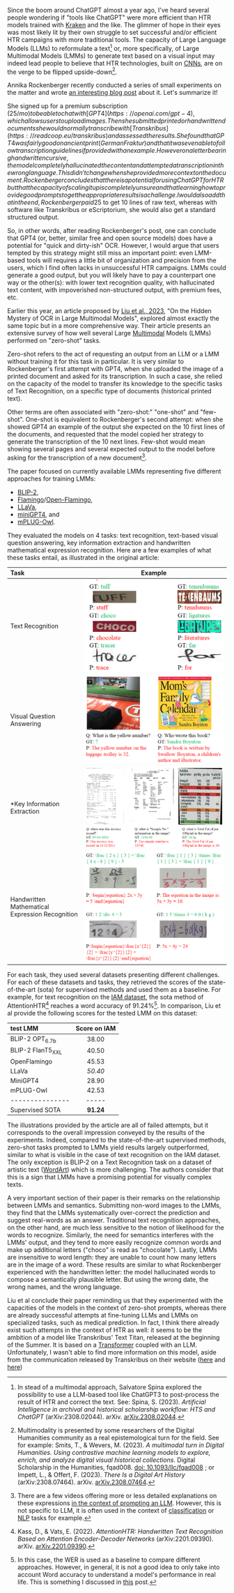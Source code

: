 <!--
.. title: 016 - Text Recognition, Large Models and Expectations
.. slug: 016
.. date: 2023-11-28 05:28:15 UTC-05:00
.. tags: OCR, Large Language Models
.. category: reading-notes 
.. status:
.. link: 
.. description: 
.. type: text
-->

Since the boom around ChatGPT almost a year ago, I've heard several people wondering if "tools like ChatGPT" were more efficient than HTR models trained with [Kraken](https://kraken.re) and the like. The glimmer of hope in their eyes was most likely lit by their own struggle to set successful and/or efficient HTR campaigns with more traditional tools. The capacity of Large Language Models (LLMs) to reformulate a text[^spina] or, more specifically, of Large Multimodal Models (LMMs) to generate text based on a visual input may indeed lead people to believe that HTR technologies, built on [CNNs](https://poloclub.github.io/cnn-explainer/), are on the verge to be flipped upside-down[^multimodal_turn].

Annika Rockenberger recently conducted a series of small experiments on the matter and wrote [an interesting blog post](https://greflinger.hypotheses.org/739) about it. Let's summarize it!

She signed up for a premium subscription (25$/mo) to be able to chat with [GPT4](https://openai.com/gpt-4), which allows users to upload images. Then she submitted printed or handwritten documents she would normally transcribe with [Transkribus](https://readcoop.eu/transkribus) and assessed the results. She found that GPT4 was fairly good on ancient print (German Fraktur) and that it was even able to follow transcription guidelines if provided with an example. However on a letter bearing handwritten cursive, the model completely hallucinated the content and attempted a transcription in the wrong language. This didn't change when she provided more context on the document. Rockenberger concludes that there is a potential for using ChatGPT for HTR but that the capacity of scaling it up is completely unsure and that learning how to provide good prompts to get the appropriate results is a challenge. I would also add that in the end, Rockenberger paid 25$ to get 10 lines of raw text, whereas with software like Transkribus or eScriptorium, she would also get a standard structured output.

So, in other words, after reading Rockenberger's post, one can conclude that GPT4 (or, better, similar free and open source models) does have a potential for "quick and dirty-ish" OCR. However, I would argue that users tempted by this strategy might still miss an important point: even LMM-based tools will requires a little bit of organization and precision from the users, which I find often lacks in unsuccessful HTR campaigns. LMMs could generate a good output, but you will likely have to pay a counterpart one way or the other(s): with lower text recognition quality, with hallucinated text content, with impoverished non-structured output, with premium fees, etc.

Earlier this year, an article proposed by [Liu et al., 2023](https://arxiv.org/abs/2305.07895), "On the Hidden Mystery of OCR in Large Multimodal Models", explored almost exactly the same topic but in a more comprehensive way. Their article presents an extensive survey of how well several Large [Multimodal](https://en.wikipedia.org/wiki/Multimodal_learning) Models (LMMs) performed on "zero-shot" tasks.

Zero-shot refers to the act of requesting an output from an LLM or a LMM without training it for this task in particular. It is very similar to Rockenberger's first attempt with GPT4, when she uploaded the image of a printed document and asked for its transcription. In such a case, she relied on the capacity of the model to transfer its knowledge to the specific tasks of Text Recognition, on a specific type of documents (historical printed text).

Other terms are often associated with "zero-shot:" "one-shot" and "few-shot". One-shot is equivalent to Rockenberger's second attempt: when she showed GPT4 an example of the output she expected on the 10 first lines of the documents, and requested that the model copied her strategy to generate the transcription of the 10 next lines. Few-shot would mean showing several pages and several expected output to the model before asking for the transcription of a new document[^shot-definition].

The paper focused on currently available LMMs representing five different approaches for training LMMs:

- [BLIP-2](https://huggingface.co/docs/transformers/model_doc/blip-2),
- [Flamingo](https://arxiv.org/abs/2204.14198)/[Open-Flamingo](https://laion.ai/blog/open-flamingo/),
- [LLaVa](https://llava-vl.github.io/),
- [miniGPT4](https://minigpt-4.github.io/), and
- [mPLUG-Owl](https://huggingface.co/spaces/MAGAer13/mPLUG-Owl).

They evaluated the models on 4 tasks: text recognition, text-based visual question answering, key information extraction and handwritten mathematical expression recognition. Here are a few examples of what these tasks entail, as illustrated in the original article:

| Task | Example |
| :--- | :------: |
| Text Recognition | ![Examples of failed Text Recognition](/images/LLM_text_recogntion.png "Four images contained printed of handwritten words along with the ground truth (expected transcription) and the prediction generated by the models. For example, the model predicted 'chocolate' when the expected transcription was 'choco'") |
| Visual Question Answering | ![Examples of failed Visual Question Answering](/images/LLM_textVQA.png "Two images of real-life views along with a question used as a prompt, the expected answer and the predicted answer. For example, when asked 'What is the yellow number?' on the image of an airport luggage retrieval conveyor belt showing a clear '7' in yellow in the background, the model provided the following answer: 'The yellow number on the luggage trolley is 32") |
| *Key Information Extraction | ![Examples of failed Key Information Extraction](/images/LLM_keyinfoextraction.png "Three images of real-life documents or textual information, along side with a question used as a prompt for the model, the expected answer and the predicted answer. For example, when asked 'what is the Sample No information in the input?', the model is expected to answer '1194-90' but answers 'The sample number is 33340'") |
| Handwritten Mathematical Expression Recognition | ![Examples of failed Handwritten Mathematical Expression Recognition](/images/LLM_HMExpr.png "Four example of failed attempts from the LMM to predict a LaTeX representation of handwritten mathematical expression: the numbers are wrong and/or the mathematical structure of the equations is made up") |

 <!-- "Four images contained printed of handwritten words along with the ground truth (expected transcription) and the prediction generated by the models. For example, the model predicted 'chocolate' when the expected transcription was 'choco'.") | -->
 <!--  "Two images of real-life views along with a question used as a prompt, the expected answer and the predicted answer. For example, when asked 'What is the yellow number?' on the image of an airport luggage retrieval conveyor belt showing a clear '7' in yellow in the background, the model provided the following answer: 'The yellow number on the luggage trolley is 32") | -->
 <!--  "Three images of real-life documents or textual information, along side with a question used as a prompt for the model, the expected answer and the predicted answer. For example, when asked 'what is the Sample No information in the input?', the model is expected to answer '1194-90' but answers 'The sample number is 33340'") | -->
 <!--  "Four example of failed attempts from the LMM to predict a LaTeX representation of handwritten mathematical expression: the numbers are wrong and/or the mathematical structure of the equations is made up") | -->

For each task, they used several datasets presenting different challenges. For each of these datasets and tasks, they retrieved the scores of the state-of-the-art (sota) for supervised methods and used them as a baseline. For example, for text recognition on the [IAM dataset](https://fki.tic.heia-fr.ch/databases/iam-handwriting-database), the sota method of AttentionHTR[^attentionhtr_ref] reaches a word accuracy of 91.24%[^remark_wer]. In comparison, Liu et al provide the following scores for the tested LMM on this dataset:

| test LMM                    | Score on IAM |
| :-------------------------- | :----------: |
| BLIP-2 OPT<sub>6.7b</sub>   | 38.00        |
| BLIP-2 FlanT5<sub>XXL</sub> | 40.50        |
| OpenFlamingo                | 45.53        |
| LLaVa                       | *50.40*      |
| MiniGPT4                    | 28.90        |
| mPLUG-Owl                   | 42.53        |
| ---------------             | -----        |
| Supervised SOTA             | **91.24**    |

The illustrations provided by the article are all of failed attempts, but it corresponds to the overall impression conveyed by the results of the experiments. Indeed, compared to the state-of-the-art supervised methods, zero-shot tasks prompted to LMMs yield results largely outperformed, similar to what is visible in the case of text recognition on the IAM dataset. The only exception is BLIP-2 on a Text Recognition task on a dataset of artistic text ([WordArt](https://github.com/xdxie/WordArt#wordart-dataset)) which is more challenging. The authors consider that this is a sign that LMMs have a promising potential for visually complex texts.

A very important section of their paper is their remarks on the relationship between LMMs and semantics. Submitting non-word images to the LMMs, they find that the LMMs systematically over-correct the prediction and suggest real-words as an answer. Traditional text recognition approaches, on the other hand, are much less sensitive to the notion of likelihood for the words to recognize. Similarly, the need for semantics interferes with the LMMs' output, and they tend to more easily recognize common words and make up additional letters ("choco" is read as "chocolate"). Lastly, LMMs are insensitive to word length: they are unable to count how many letters are in the image of a word. These results are similar to what Rockenberger experienced with the handwritten letter: the model hallucinated words to compose a semantically plausible letter. But using the wrong date, the wrong names, and the wrong language.

Liu et al conclude their paper reminding us that they experimented with the capacities of the models in the context of zero-shot prompts, whereas there are already successful attempts at fine-tuning LLMs and LMMs on specialized tasks, such as medical prediction. In fact, I think there already exist such attempts in the context of HTR as well: it seems to be the ambition of a model like Transkribus' Text Titan, released at the beginning of the Summer. It is based on a [Transformer](https://youtu.be/zxQyTK8quyY?feature=shared) coupled with an LLM. Unfortunately, I wasn't able to find more information on this model, aside from the communication released by Transkribus on their website ([here](https://readcoop.eu/introducing-transkribus-super-models-get-access-to-the-text-titan-i/) and [here](https://help.transkribus.org/super-models))

[^spina]: In stead of a multimodal approach, Salvatore Spina explored the possibility to use a LLM-based tool like ChatGPT3 to post-process the result of HTR and correct the text. See: Spina, S. (2023). *Artificial Intelligence in archival and historical scholarship workflow: HTS and ChatGPT* (arXiv:2308.02044). arXiv. [arXiv.2308.02044](https://doi.org/10.48550/arXiv.2308.02044).

[^multimodal_turn]: Multimodality is presented by some researchers of the Digital Humanities community as a real epistemological turn for the field. See for example: Smits, T., & Wevers, M. (2023). *A multimodal turn in Digital Humanities. Using contrastive machine learning models to explore, enrich, and analyze digital visual historical collections*. Digital Scholarship in the Humanities, fqad008. [doi: 10.1093/llc/fqad008](https://doi.org/10.1093/llc/fqad008) ; or Impett, L., & Offert, F. (2023). *There Is a Digital Art History* (arXiv:2308.07464). arXiv. [arXiv.2308.07464](https://doi.org/10.48550/arXiv.2308.07464).

[^shot-definition]: There are a few videos offering more or less detailed explanations on these expressions [in the context of prompting an LLM](https://www.youtube.com/watch?v=E6X1Ufhxtf0). However, this is not specific to LLM, it is often used in the context of [classification](https://huggingface.co/tasks/zero-shot-classification) or [NLP](https://joeddav.github.io/blog/2020/05/29/ZSL.html) tasks for example.

[^attentionhtr_ref]: Kass, D., & Vats, E. (2022). *AttentionHTR: Handwritten Text Recognition Based on Attention Encoder-Decoder Networks* (arXiv:2201.09390). arXiv. [arXiv.2201.09390](https://doi.org/10.48550/arXiv.2201.09390).

[^remark_wer]: In this case, the WER is used as a baseline to compare different approaches. However, in general, it is not a good idea to only take into account Word accuracy to understand a model's performance in real life. This is something I discussed in [this](../012/) post.
